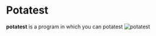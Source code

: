 # Potatest
**potatest** is a program in which you can potatest
![potatest](https://user-images.githubusercontent.com/86786801/124134540-992b6780-da8b-11eb-8cbc-8a351c0c09eb.png)
